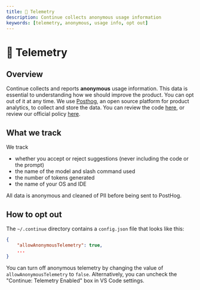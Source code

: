 ```yaml
---
title: 🦔 Telemetry
description: Continue collects anonymous usage information
keywords: [telemetry, anonymous, usage info, opt out]
---
```


# 🦔 Telemetry

## Overview

Continue collects and reports **anonymous** usage information. This data is essential to understanding how we should improve the product. You can opt out of it at any time. We use [Posthog](https://posthog.com/), an open source platform for product analytics, to collect and store the data. You can review the code [here](https://github.com/continuedev/continue/blob/main/gui/src/hooks/CustomPostHogProvider.tsx), or review our official policy [here](https://continue.dev/privacy).

## What we track

We track

- whether you accept or reject suggestions (never including the code or the prompt)
- the name of the model and slash command used
- the number of tokens generated
- the name of your OS and IDE

All data is anonymous and cleaned of PII before being sent to PostHog.

## How to opt out

The `~/.continue` directory contains a `config.json` file that looks like this:

```json title="~/.continue/config.json"
{
    "allowAnonymousTelemetry": true,
    ...
}
```

You can turn off anonymous telemetry by changing the value of `allowAnonymousTelemetry` to `false`. Alternatively, you can uncheck the "Continue: Telemetry Enabled" box in VS Code settings.
